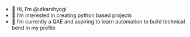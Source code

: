 - 👋 Hi, I’m @utkarshyogi
- 👀 I’m interested in creating python based projects
- 🌱 I’m currently a QAE and aspiring to learn automation to build technical bend in my profile

<!---
utkarshyogi/utkarshyogi is a ✨ special ✨ repository because its `README.md` (this file) appears on your GitHub profile.
You can click the Preview link to take a look at your changes.
--->
